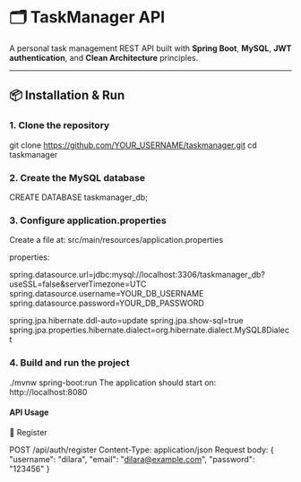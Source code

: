 # 🗂️ TaskManager API

A personal task management REST API built with **Spring Boot**, **MySQL**, **JWT authentication**, and **Clean Architecture** principles.

---

## 📦 Installation & Run

### 1. Clone the repository

  git clone https://github.com/YOUR_USERNAME/taskmanager.git
  cd taskmanager

### 2. Create the MySQL database

  CREATE DATABASE taskmanager_db;

### 3. Configure application.properties

Create a file at:
src/main/resources/application.properties

properties:

spring.datasource.url=jdbc:mysql://localhost:3306/taskmanager_db?useSSL=false&serverTimezone=UTC
spring.datasource.username=YOUR_DB_USERNAME
spring.datasource.password=YOUR_DB_PASSWORD

spring.jpa.hibernate.ddl-auto=update
spring.jpa.show-sql=true
spring.jpa.properties.hibernate.dialect=org.hibernate.dialect.MySQL8Dialect

### 4. Build and run the project

  ./mvnw spring-boot:run
  The application should start on:
  http://localhost:8080

#### API Usage

📝 Register

POST /api/auth/register
Content-Type: application/json
Request body:
  {
    "username": "dilara",
    "email": "dilara@example.com",
    "password": "123456"
  }

